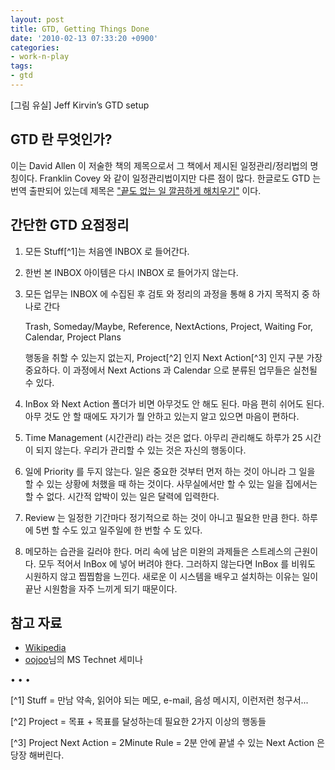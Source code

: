 ```yaml
---
layout: post
title: GTD, Getting Things Done
date: '2010-02-13 07:33:20 +0900'
categories:
- work-n-play
tags:
- gtd
---
```


[그림 유실] Jeff Kirvin’s GTD setup 
  
## GTD 란 무엇인가? 
  
이는 David Allen 이 저술한 책의 제목으로서 그 책에서 제시된 일정관리/정리법의 명칭이다. Franklin Covey 와 같이 일정관리법이지만 다른 점이 많다. 한글로도 GTD 는 번역 출판되어 있는데 제목은 ["끝도 없는 일 깔끔하게 해치우기"](http://www.aladin.co.kr/shop/wproduct.aspx?ItemId=12757098) 이다. 

<!--more-->

## 간단한 GTD 요점정리 

1.  모든 Stuff[^1]는 처음엔 INBOX 로 들어간다.

2.  한번 본 INBOX 아이템은 다시 INBOX 로 들어가지 않는다.
 
3.  모든 업무는 INBOX 에 수집된 후 검토 와 정리의 과정을 통해 8 가지 목적지 중 하나로 간다

    Trash, Someday/Maybe, Reference, NextActions, Project, Waiting For, Calendar, Project Plans
    
    행동을 취할 수 있는지 없는지, Project[^2] 인지 Next Action[^3] 인지 구분 가장 중요하다. 이 과정에서 Next Actions 과 Calendar 으로 분류된 업무들은 실천될 수 있다.
    
4.  InBox 와 Next Action 폴더가 비면 아무것도 안 해도 된다. 마음 편히 쉬어도 된다. 아무 것도 안 할 때에도 자기가 뭘 안하고 있는지 알고 있으면 마음이 편하다.

5.  Time Management (시간관리) 라는 것은 없다. 아무리 관리해도 하루가 25 시간이 되지 않는다. 우리가 관리할 수 있는 것은 자신의 행동이다.

6.  일에 Priority 를 두지 않는다. 일은 중요한 것부터 먼저 하는 것이 아니라 그 일을 할 수 있는 상황에 처했을 때 하는 것이다. 사무실에서만 할 수 있는 일을  집에서는 할 수 없다. 시간적 압박이 있는 일은 달력에 입력한다.

7.  Review 는 일정한 기간마다 정기적으로 하는 것이 아니고 필요한 만큼 한다. 하루에 5번 할 수도 있고 일주일에 한 번할 수 도 있다.

8.  메모하는 습관을 길러야 한다. 머리 속에 남은 미완의 과제들은 스트레스의 근원이다. 모두 적어서 InBox 에 넣어 버려야 한다. 그러하지 않는다면 InBox 를 비워도 시원하지 않고 찝찝함을 느낀다. 새로운 이 시스템을 배우고 설치하는 이유는 일이 끝난 시원함을 자주 느끼게 되기 때문이다.

## 참고 자료

- [Wikipedia](https://en.wikipedia.org/wiki/Getting_Things_Done)
- [oojoo](http://oojoo.tistory.com/)님의 MS Technet 세미나

<div class="spacer">• • •</div>

[^1] Stuff = 만남 약속, 읽어야 되는 메모, e-mail, 음성 메시지, 이런저런 청구서...

[^2] Project = 목표 + 목표를 달성하는데 필요한 2가지 이상의 행동들

[^3] Project Next Action = 2Minute Rule = 2분 안에 끝낼 수 있는 Next Action 은 당장 해버린다.
